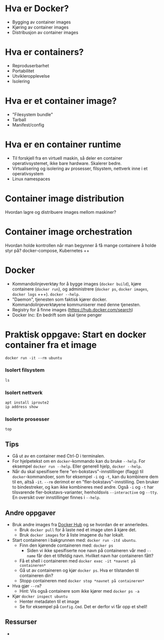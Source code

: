 # Hva er Docker?
- Bygging av container images
- Kjøring av container images
- Distribusjon av container images

# Hva er containers?
- Reproduserbarhet
- Portabilitet
- Utvikleropplevelse
- Isolering

# Hva er et container image?
- "Filesystem bundle"
- Tarball
- Manifest/config

# Hva er en container runtime
- Til forskjell fra en virtuell maskin, så deler en container operativsystemet, ikke bare hardware. Skalerer bedre.
- Virtualisering og isolering av prosesser, filsystem, nettverk inne i et operativsystem
- Linux namespaces

# Container image distribution
Hvordan lagre og distribuere images mellom maskiner? 

# Container image orchestration
Hvordan holde kontrollen når man begynner å få mange containere å holde styr på? docker-compose, Kubernetes ++

# Docker
- Kommandolinjeverktøy for å bygge images (`docker build`), kjøre containere (`docker run`), og administrere (`docker ps`, `docker images`, `docker logs` +++). `docker --help`.
- "Daemon", tjenesten som faktisk kjører docker. Kommandolinjeverktøyene kommuniserer med denne tjenesten.
- Registry for å finne images (https://hub.docker.com/search)
- Docker Inc: En bedrift som skal tjene penger

# Praktisk oppgave: Start en docker container fra et image

```
docker run -it --rm ubuntu
```

### Isolert filsystem
```
ls
```

### Isolert nettverk
```
apt install iproute2
ip address show
```

### Isolerte prosesser
```
top
```

## Tips
- Gå ut av en container med Ctrl-D i terminalen.
- For hjelpetekst om en `docker`-kommando kan du bruke `--help`. For eksempel `docker run --help`. Eller generell hjelp, `docker --help`.
- Når du skal spesifisere flere "en-bokstavs"-innstillinger (flagg) til `docker`-kommandoer, som for eksempel `-i` og `-t`, kan du kombinere dem til en, altså `-it`. `--rm` derimot er en "fler-bokstavs"-innstilling. Den bruker to bindestreker, og kan ikke kombineres med andre. Også `-i` og `-t` har tilsvarende fler-bokstavs-varianter, henholdsvis `--interactive` og `--tty`. En oversikt over innstillinger finnes i `--help`.

## Andre oppgaver
- Bruk andre images fra [Docker Hub](https://hub.docker.com/search) og se hvordan de er annerledes.
  - Bruk `docker pull` for å laste ned et image uten å kjøre det.
  - Bruk `docker images` for å liste imagene du har lokalt.
- Start containeren i bakgrunnen med: `docker run -itd ubuntu`.
  - Finn den kjørende containeren med: `docker ps`
    - Siden vi ikke spesifiserte noe navn på containeren vår med `--name` får den et tilfeldig navn. Hvilket navn har containeren fått?
  - Få et shell i containeren med `docker exec -it *navnet på containeren*`
  - Gå ut av containeren og kjør `docker ps`. Hva er tilstanden til containeren din?
  - Stopp containeren med `docker stop *navnet på containeren*`
- Hva gjør `--rm`?
  - Hint: Vis også containere som ikke kjører med `docker ps -a`
- Kjør `docker inspect ubuntu`
  - Henter metadaten til et image
  - Se for eksempel på `Config.Cmd`. Det er derfor vi får opp et shell!

## Ressurser
- 